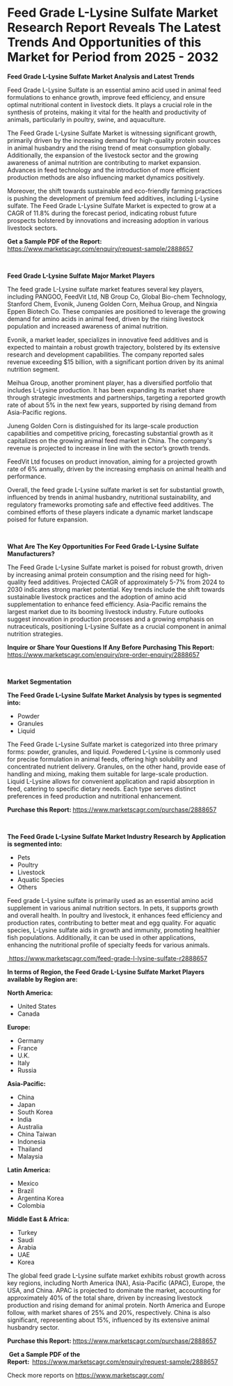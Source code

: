 <p><h1>Feed Grade L-Lysine Sulfate Market Research Report Reveals The Latest Trends And Opportunities of this Market for Period from 2025 - 2032</h1></p><p><strong>Feed Grade L-Lysine Sulfate Market Analysis and Latest Trends</strong></p>
<p><p>Feed Grade L-Lysine Sulfate is an essential amino acid used in animal feed formulations to enhance growth, improve feed efficiency, and ensure optimal nutritional content in livestock diets. It plays a crucial role in the synthesis of proteins, making it vital for the health and productivity of animals, particularly in poultry, swine, and aquaculture.</p><p>The Feed Grade L-Lysine Sulfate Market is witnessing significant growth, primarily driven by the increasing demand for high-quality protein sources in animal husbandry and the rising trend of meat consumption globally. Additionally, the expansion of the livestock sector and the growing awareness of animal nutrition are contributing to market expansion. Advances in feed technology and the introduction of more efficient production methods are also influencing market dynamics positively.</p><p>Moreover, the shift towards sustainable and eco-friendly farming practices is pushing the development of premium feed additives, including L-Lysine sulfate. The Feed Grade L-Lysine Sulfate Market is expected to grow at a CAGR of 11.8% during the forecast period, indicating robust future prospects bolstered by innovations and increasing adoption in various livestock sectors.</p></p>
<p><strong>Get a Sample PDF of the Report:&nbsp;</strong> <a href="https://www.marketscagr.com/enquiry/request-sample/2888657?utm_campaign=2723&utm_medium=2&utm_source=Github&utm_content=ia&utm_term=14032025&utm_id=feed-grade-l-lysine-sulfate">https://www.marketscagr.com/enquiry/request-sample/2888657</a></p>
<p>&nbsp;</p>
<p><strong>Feed Grade L-Lysine Sulfate Major Market Players</strong></p>
<p><p>The feed grade L-Lysine sulfate market features several key players, including PANGOO, FeedVit Ltd, NB Group Co, Global Bio-chem Technology, Stanford Chem, Evonik, Juneng Golden Corn, Meihua Group, and Ningxia Eppen Biotech Co. These companies are positioned to leverage the growing demand for amino acids in animal feed, driven by the rising livestock population and increased awareness of animal nutrition.</p><p>Evonik, a market leader, specializes in innovative feed additives and is expected to maintain a robust growth trajectory, bolstered by its extensive research and development capabilities. The company reported sales revenue exceeding $15 billion, with a significant portion driven by its animal nutrition segment.</p><p>Meihua Group, another prominent player, has a diversified portfolio that includes L-Lysine production. It has been expanding its market share through strategic investments and partnerships, targeting a reported growth rate of about 5% in the next few years, supported by rising demand from Asia-Pacific regions.</p><p>Juneng Golden Corn is distinguished for its large-scale production capabilities and competitive pricing, forecasting substantial growth as it capitalizes on the growing animal feed market in China. The company's revenue is projected to increase in line with the sector’s growth trends.</p><p>FeedVit Ltd focuses on product innovation, aiming for a projected growth rate of 6% annually, driven by the increasing emphasis on animal health and performance.</p><p>Overall, the feed grade L-Lysine sulfate market is set for substantial growth, influenced by trends in animal husbandry, nutritional sustainability, and regulatory frameworks promoting safe and effective feed additives. The combined efforts of these players indicate a dynamic market landscape poised for future expansion.</p></p>
<p>&nbsp;</p>
<p><strong>What Are The Key Opportunities For Feed Grade L-Lysine Sulfate Manufacturers?</strong></p>
<p><p>The Feed Grade L-Lysine Sulfate market is poised for robust growth, driven by increasing animal protein consumption and the rising need for high-quality feed additives. Projected CAGR of approximately 5-7% from 2024 to 2030 indicates strong market potential. Key trends include the shift towards sustainable livestock practices and the adoption of amino acid supplementation to enhance feed efficiency. Asia-Pacific remains the largest market due to its booming livestock industry. Future outlooks suggest innovation in production processes and a growing emphasis on nutraceuticals, positioning L-Lysine Sulfate as a crucial component in animal nutrition strategies.</p></p>
<p><strong>Inquire or Share Your Questions If Any Before Purchasing This Report:</strong> <a href="https://www.marketscagr.com/enquiry/pre-order-enquiry/2888657?utm_campaign=2723&utm_medium=2&utm_source=Github&utm_content=ia&utm_term=14032025&utm_id=feed-grade-l-lysine-sulfate">https://www.marketscagr.com/enquiry/pre-order-enquiry/2888657</a></p>
<p>&nbsp;</p>
<p><strong>Market Segmentation</strong></p>
<p><strong>The Feed Grade L-Lysine Sulfate Market Analysis by types is segmented into:</strong></p>
<p><ul><li> Powder</li><li>Granules</li><li>Liquid</li></ul></p>
<p><p>The Feed Grade L-Lysine Sulfate market is categorized into three primary forms: powder, granules, and liquid. Powdered L-Lysine is commonly used for precise formulation in animal feeds, offering high solubility and concentrated nutrient delivery. Granules, on the other hand, provide ease of handling and mixing, making them suitable for large-scale production. Liquid L-Lysine allows for convenient application and rapid absorption in feed, catering to specific dietary needs. Each type serves distinct preferences in feed production and nutritional enhancement.</p></p>
<p><strong>Purchase this Report:&nbsp;</strong><a href="https://www.marketscagr.com/purchase/2888657?utm_campaign=2723&utm_medium=2&utm_source=Github&utm_content=ia&utm_term=14032025&utm_id=feed-grade-l-lysine-sulfate">https://www.marketscagr.com/purchase/2888657</a></p>
<p>&nbsp;</p>
<p><strong>The Feed Grade L-Lysine Sulfate Market Industry Research by Application is segmented into:</strong></p>
<p><ul><li>Pets</li><li>Poultry</li><li>Livestock</li><li>Aquatic Species</li><li>Others</li></ul></p>
<p><p>Feed grade L-Lysine sulfate is primarily used as an essential amino acid supplement in various animal nutrition sectors. In pets, it supports growth and overall health. In poultry and livestock, it enhances feed efficiency and production rates, contributing to better meat and egg quality. For aquatic species, L-Lysine sulfate aids in growth and immunity, promoting healthier fish populations. Additionally, it can be used in other applications, enhancing the nutritional profile of specialty feeds for various animals.</p></p>
<p><a href="https://www.marketscagr.com/feed-grade-l-lysine-sulfate-r2888657?utm_campaign=2723&utm_medium=2&utm_source=Github&utm_content=ia&utm_term=14032025&utm_id=feed-grade-l-lysine-sulfate">&nbsp;https://www.marketscagr.com/feed-grade-l-lysine-sulfate-r2888657</a></p>
<p><strong>In terms of Region, the Feed Grade L-Lysine Sulfate Market Players available by Region are:</strong></p>
<p>
    <p> <strong> North America: </strong>
        <ul>
            <li>United States</li>
            <li>Canada</li>
        </ul>
        </p> 
    <p> <strong> Europe: </strong>
        <ul>
            <li>Germany</li>
            <li>France</li>
            <li>U.K.</li>
            <li>Italy</li>
            <li>Russia</li>
        </ul>
        </p> 
    <p> <strong> Asia-Pacific: </strong>
        <ul>
            <li>China</li>
            <li>Japan</li>
            <li>South Korea</li>
            <li>India</li>
            <li>Australia</li>
            <li>China Taiwan</li>
            <li>Indonesia</li>
            <li>Thailand</li>
            <li>Malaysia</li>
        </ul>
        </p> 
    <p> <strong> Latin America: </strong>
        <ul>
            <li>Mexico</li>
            <li>Brazil</li>
            <li>Argentina Korea</li>
            <li>Colombia</li>
        </ul>
        </p> 
    <p> <strong> Middle East & Africa: </strong>
        <ul>
            <li>Turkey</li>
            <li>Saudi</li>
            <li>Arabia</li>
            <li>UAE</li>
            <li>Korea</li>
        </ul>
    </p>
    </p>
<p><p>The global feed grade L-Lysine sulfate market exhibits robust growth across key regions, including North America (NA), Asia-Pacific (APAC), Europe, the USA, and China. APAC is projected to dominate the market, accounting for approximately 40% of the total share, driven by increasing livestock production and rising demand for animal protein. North America and Europe follow, with market shares of 25% and 20%, respectively. China is also significant, representing about 15%, influenced by its extensive animal husbandry sector.</p></p>
<p><strong>Purchase this Report: </strong><a href="https://www.marketscagr.com/purchase/2888657?utm_campaign=2723&utm_medium=2&utm_source=Github&utm_content=ia&utm_term=14032025&utm_id=feed-grade-l-lysine-sulfate">https://www.marketscagr.com/purchase/2888657</a></p>
<p>&nbsp;<strong>Get a Sample PDF of the Report:&nbsp;&nbsp;</strong><a href="https://www.marketscagr.com/enquiry/request-sample/2888657?utm_campaign=2723&utm_medium=2&utm_source=Github&utm_content=ia&utm_term=14032025&utm_id=feed-grade-l-lysine-sulfate">https://www.marketscagr.com/enquiry/request-sample/2888657</a></p>
<p><strong></strong></p>
<p>Check more reports on <a href="https://www.marketscagr.com/?utm_campaign=2723&utm_medium=2&utm_source=Github&utm_content=ia&utm_term=14032025&utm_id=feed-grade-l-lysine-sulfate">https://www.marketscagr.com/</a></p>